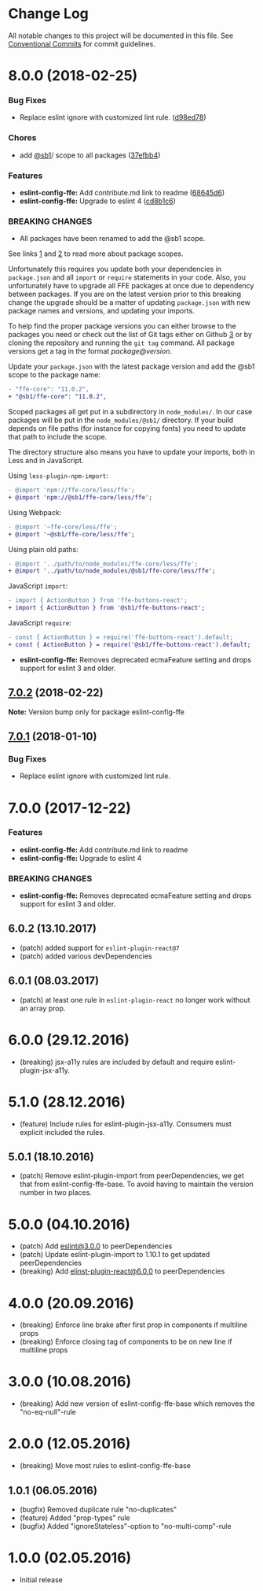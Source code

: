 # Change Log

All notable changes to this project will be documented in this file.
See [Conventional Commits](https://conventionalcommits.org) for commit guidelines.

<a name="8.0.0"></a>
# 8.0.0 (2018-02-25)


### Bug Fixes

* Replace eslint ignore with customized lint rule. ([d98ed78](https://github.com/SpareBank1/designsystem/commit/d98ed78))


### Chores

* add [@sb1](https://github.com/sb1)/ scope to all packages ([37efbb4](https://github.com/SpareBank1/designsystem/commit/37efbb4))


### Features

* **eslint-config-ffe:** Add contribute.md link to readme ([68645d6](https://github.com/SpareBank1/designsystem/commit/68645d6))
* **eslint-config-ffe:** Upgrade to eslint 4 ([cd8b1c6](https://github.com/SpareBank1/designsystem/commit/cd8b1c6))


### BREAKING CHANGES

* All packages have been renamed to add the @sb1 scope.

See links [1] and [2] to read more about package scopes.

Unfortunately this requires you update both your dependencies in
`package.json` and all `import` or `require` statements in your code.
Also, you unfortunately have to upgrade all FFE packages at once due to
dependency between packages. If you are on the latest version prior to
this breaking change the upgrade should be a matter of updating
`package.json` with new package names and versions, and updating your
imports.

To help find the proper package versions you can either browse to the
packages you need or check out the list of Git tags either on
Github [3] or by cloning the repository and running the `git tag`
command. All package versions get a tag in the format
_package@version_.

Update your `package.json` with the latest package version and add the
@sb1 scope to the package name:

```diff
- "ffe-core": "11.0.2",
+ "@sb1/ffe-core": "11.0.2",
```

Scoped packages all get put in a subdirectory in `node_modules/`. In our
case packages will be put in the `node_modules/@sb1/` directory. If your
build depends on file paths (for instance for copying fonts) you need to
update that path to include the scope.

The directory structure also means you have to update your imports, both
in Less and in JavaScript.

Using `less-plugin-npm-import`:

```diff
- @import 'npm://ffe-core/less/ffe';
+ @import 'npm://@sb1/ffe-core/less/ffe';
```

Using Webpack:

```diff
- @import '~ffe-core/less/ffe';
+ @import '~@sb1/ffe-core/less/ffe';
```

Using plain old paths:

```diff
- @import '../path/to/node_modules/ffe-core/less/ffe';
+ @import '../path/to/node_modules/@sb1/ffe-core/less/ffe';
```

JavaScript `import`:

```diff
- import { ActionButton } from 'ffe-buttons-react';
+ import { ActionButton } from '@sb1/ffe-buttons-react';
```

JavaScript `require`:

```diff
- const { ActionButton } = require('ffe-buttons-react').default;
+ const { ActionButton } = require('@sb1/ffe-buttons-react').default;
```

[1]: https://docs.npmjs.com/misc/scope
[2]: https://docs.npmjs.com/getting-started/scoped-packages
[3]: https://github.com/sparebank1/designsystem/tags
* **eslint-config-ffe:** Removes deprecated ecmaFeature setting and drops
support for eslint 3 and older.




<a name="7.0.2"></a>
## [7.0.2](https://github.com/SpareBank1/designsystem/compare/eslint-config-ffe@7.0.1...eslint-config-ffe@7.0.2) (2018-02-22)




**Note:** Version bump only for package eslint-config-ffe

<a name="7.0.1"></a>
## [7.0.1](https://github.com/SpareBank1/designsystem/compare/eslint-config-ffe@7.0.0...eslint-config-ffe@7.0.1) (2018-01-10)


### Bug Fixes

* Replace eslint ignore with customized lint rule.




<a name="7.0.0"></a>
# 7.0.0 (2017-12-22)


### Features

* **eslint-config-ffe:** Add contribute.md link to readme
* **eslint-config-ffe:** Upgrade to eslint 4


### BREAKING CHANGES

* **eslint-config-ffe:** Removes deprecated ecmaFeature setting and drops
support for eslint 3 and older.


## 6.0.2 (13.10.2017)
* (patch) added support for `eslint-plugin-react@7`
* (patch) added various devDependencies

## 6.0.1 (08.03.2017)
* (patch) at least one rule in `eslint-plugin-react` no longer work without an array prop.

# 6.0.0 (29.12.2016)
* (breaking) jsx-a11y rules are included by default and require eslint-plugin-jsx-a11y.

# 5.1.0 (28.12.2016)
* (feature) Include rules for eslint-plugin-jsx-a11y. Consumers must explicit included the rules.

## 5.0.1 (18.10.2016)
* (patch) Remove eslint-plugin-import from peerDependencies, we get that from eslint-config-ffe-base. To avoid having to maintain the version number in two places.

# 5.0.0 (04.10.2016)
* (patch) Add eslint@3.0.0 to peerDependencies
* (patch) Update eslint-plugin-import to 1.10.1 to get updated peerDependencies
* (breaking) Add elinst-plugin-react@6.0.0 to peerDependencies

# 4.0.0 (20.09.2016)
* (breaking) Enforce line brake after first prop in components if multiline props
* (breaking) Enforce closing tag of components to be on new line if multiline props

# 3.0.0 (10.08.2016)
* (breaking) Add new version of eslint-config-ffe-base which removes the "no-eq-null"-rule

# 2.0.0 (12.05.2016)
* (breaking) Move most rules to eslint-config-ffe-base

## 1.0.1 (06.05.2016)
* (bugfix) Removed duplicate rule "no-duplicates"
* (feature) Added "prop-types" rule
* (bugfix) Added "ignoreStateless"-option to "no-multi-comp"-rule

# 1.0.0 (02.05.2016)
* Initial release
